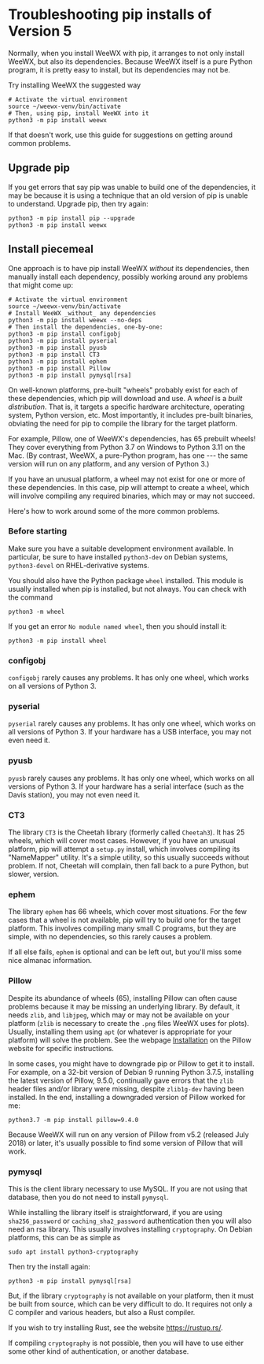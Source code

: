 # Troubleshooting pip installs of Version 5

Normally, when you install WeeWX with pip, it arranges to not only install
WeeWX, but also its dependencies. Because WeeWX itself is a pure Python program,
it is pretty easy to install, but its dependencies may not be.

Try installing WeeWX the suggested way

```
# Activate the virtual environment
source ~/weewx-venv/bin/activate
# Then, using pip, install WeeWX into it
python3 -m pip install weewx 
```

If that doesn't work, use this guide for suggestions on getting around common
problems.


## Upgrade pip

If you get errors that say pip was unable to build one of the dependencies, it
may be because it is using a technique that an old version of pip is unable to
understand. Upgrade pip, then try again:

```
python3 -m pip install pip --upgrade
python3 -m pip install weewx
```


## Install piecemeal

One approach is to have pip install WeeWX _without_ its dependencies, then
manually install each dependency, possibly working around any problems that
might come up:

```shell
# Activate the virtual environment
source ~/weewx-venv/bin/activate
# Install WeeWX _without_ any dependencies
python3 -m pip install weewx --no-deps
# Then install the dependencies, one-by-one:
python3 -m pip install configobj  
python3 -m pip install pyserial
python3 -m pip install pyusb
python3 -m pip install CT3
python3 -m pip install ephem
python3 -m pip install Pillow
python3 -m pip install pymysql[rsa]
```

On well-known platforms, pre-built "wheels" probably exist for each of these
dependencies, which pip will download and use. A _wheel_ is a _built
distribution_. That is, it targets a specific hardware architecture, operating
system, Python version, etc. Most importantly, it includes pre-built binaries,
obviating the need for pip to compile the library for the target platform.

For example, Pillow, one of WeeWX's dependencies, has 65 prebuilt wheels! They
cover everything from Python 3.7 on Windows to Python 3.11 on the Mac. (By
contrast, WeeWX, a pure-Python program, has one --- the same version will run on
any platform, and any version of Python 3.)

If you have an unusual platform, a wheel may not exist for one or more of these
dependencies. In this case, pip will attempt to create a wheel, which will
involve compiling any required binaries, which may or may not succeed. 

Here's how to work around some of the more common problems.

### Before starting

Make sure you have a suitable development environment available. In particular,
be sure to have installed `python3-dev` on Debian systems, `python3-devel` on
RHEL-derivative systems.

You should also have the Python package `wheel` installed. This module is
usually installed when pip is installed, but not always. You can check with the
command

    python3 -m wheel

If you get an error `No module named wheel`, then you should install it:

    python3 -m pip install wheel

### configobj

`configobj` rarely causes any problems. It has only one wheel, which works on
all versions of Python 3.

### pyserial

`pyserial` rarely causes any problems. It has only one wheel, which works on all
versions of Python 3. If your hardware has a USB interface, you may not even
need it.

### pyusb

`pyusb` rarely causes any problems. It has only one wheel, which works on all
versions of Python 3. If your hardware has a serial interface (such as the Davis
station), you may not even need it.

### CT3

The library `CT3` is the Cheetah library (formerly called `Cheetah3`). It has 25
wheels, which will cover most cases. However, if you have an unusual platform,
pip will attempt a `setup.py` install, which involves compiling its "NameMapper"
utility. It's a simple utility, so this usually succeeds without problem. If
not, Cheetah will complain, then fall back to a pure Python, but slower,
version. 

### ephem

The library `ephem` has 66 wheels, which cover most situations. For the few
cases that a wheel is not available, pip will try to build one for the target
platform. This involves compiling many small C programs, but they are simple,
with no dependencies, so this rarely causes a problem.

If all else fails, `ephem` is optional and can be left out, but you'll miss some
nice almanac information.

### Pillow

Despite its abundance of wheels (65), installing Pillow can often cause problems
because it may be missing an underlying library. By default, it needs `zlib`,
and `libjpeg`, which may or may not be available on your platform (`zlib` is
necessary to create the `.png` files WeeWX uses for plots). Usually, installing
them using `apt` (or whatever is appropriate for your platform) will solve the
problem. See the webpage
[Installation](https://pillow.readthedocs.io/en/latest/installation.html) on the
Pillow website for specific instructions.

In some cases, you might have to downgrade pip or Pillow to get it to install.
For example, on a 32-bit version of Debian 9 running Python 3.7.5, installing
the latest version of Pillow, 9.5.0, continually gave errors that the `zlib`
header files and/or library were missing, despite `zlib1g-dev` having been
installed. In the end, installing a downgraded version of Pillow worked for me:

```shell
python3.7 -m pip install pillow=9.4.0
```

Because WeeWX will run on any version of Pillow from v5.2 (released July 2018)
or later, it's usually possible to find some version of Pillow that will work.

### pymysql

This is the client library necessary to use MySQL. If you are not using that
database, then you do not need to install `pymysql`.

While installing the library itself is straightforward, if you are using
`sha256_password` or `caching_sha2_password` authentication then you will also
need an rsa library. This usually involves installing `cryptography`. On Debian
platforms, this can be as simple as

```shell
sudo apt install python3-cryptography
```

Then try the install again:

```shell
python3 -m pip install pymysql[rsa]
```

But, if the library `cryptography` is not available on your platform, then it
must be built from source, which can be very difficult to do. It requires not
only a C compiler and various headers, but also a Rust compiler.

If you wish to try installing Rust, see the website https://rustup.rs/.

If compiling `cryptography` is not possible, then you will have to use either
some other kind of authentication, or another database.
